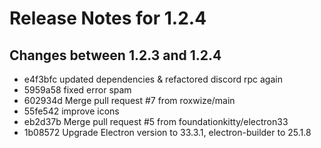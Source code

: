 # Release Notes for 1.2.4

## Changes between 1.2.3 and 1.2.4

- e4f3bfc updated dependencies & refactored discord rpc again
- 5959a58 fixed error spam
- 602934d Merge pull request #7 from roxwize/main
- 55fe542 improve icons
- eb2d37b Merge pull request #5 from foundationkitty/electron33
- 1b08572 Upgrade Electron version to 33.3.1, electron-builder to 25.1.8